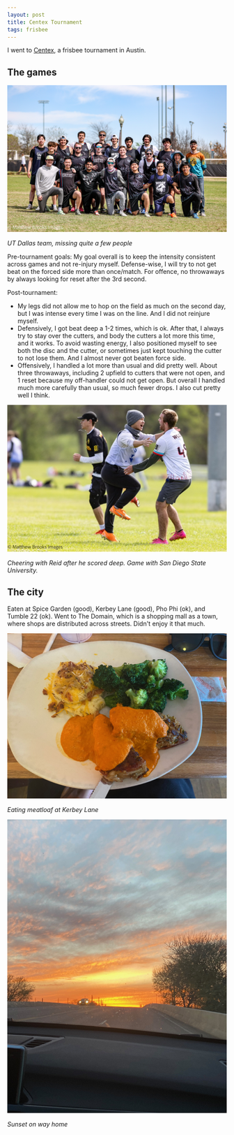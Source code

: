 ```yaml
---
layout: post
title: Centex Tournament
tags: frisbee
---
```


I went to [Centex](https://play.usaultimate.org/events/Centex-Tier-2-2024/schedule/Men/CollegeMen/), a frisbee tournament in Austin.

## The games

![](/assets/woof-centex.jpg)

*UT Dallas team, missing quite a few people*

Pre-tournament goals: My goal overall is to keep the intensity consistent across games and not re-injury myself. Defense-wise, I will try to not get beat on the forced side more than once/match. For offence, no throwaways by always looking for reset after the 3rd second.

Post-tournament: 
- My legs did not allow me to hop on the field as much on the second day, but I was intense every time I was on the line. And I did not reinjure myself. 
- Defensively, I got beat deep a 1-2 times, which is ok. After that, I always try to stay over the cutters, and body the cutters a lot more this time, and it works. To avoid wasting energy, I also positioned myself to see both the disc and the cutter, or sometimes just kept touching the cutter to not lose them. And I almost never got beaten force side.
- Offensively, I handled a lot more than usual and did pretty well. About three throwaways, including 2 upfield to cutters that were not open, and 1 reset because my off-handler could not get open. But overall I handled much more carefully than usual, so much fewer drops. I also cut pretty well I think. 

![alt text](/assets/cheer-reid.jpeg)

*Cheering with Reid after he scored deep. Game with San Diego State University.*

## The city
Eaten at Spice Garden (good), Kerbey Lane (good), Pho Phi (ok), and Tumble 22 (ok). Went to The Domain, which is a shopping mall as a town, where shops are distributed across streets. Didn't enjoy it that much.

![](/assets/meatloaf.jpeg)

*Eating meatloaf at Kerbey Lane*

![](/assets/centex-sunset.jpeg)

*Sunset on way home*